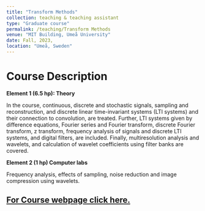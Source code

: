 ```yaml
---
title: "Transform Methods"
collection: teaching & teaching assistant
type: "Graduate course"
permalink: /teaching/Transform Methods
venue: "MIT Building, Umeå University"
date: Fall, 2023,
location: "Umeå, Sweden"
---
```


Course Description
======

**Element 1 (6.5 hp): Theory**

In the course, continuous, discrete and stochastic signals, sampling and reconstruction, and discrete linear time-invariant systems (LTI systems) and their connection to convolution, are treated. Further, LTI systems given by difference equations, Fourier series and Fourier transform, discrete Fourier transform, z transform, frequency analysis of signals and discrete LTI systems, and digital filters, are included. Finally, multiresolution analysis and wavelets, and calculation of wavelet coefficients using filter banks are covered.

**Element 2 (1 hp) Computer labs**

Frequency analysis, effects of sampling, noise reduction and image compression using wavelets.

## [For Course webpage click here.](https://www.umu.se/en/education/courses/transform-methods/)
